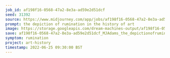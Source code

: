 ```yaml
---
job_id: af198f16-0568-47a2-8e3a-ad59e2d51dcf
seed: 31392
source: https://www.midjourney.com/app/jobs/af198f16-0568-47a2-8e3a-ad59e2d51dcf/
prompt: the depiction of rumination in the history of art
image: https://storage.googleapis.com/dream-machines-output/af198f16-0568-47a2-8e3a-ad59e2d51dcf/0_0.png
save: af198f16-0568-47a2-8e3a-ad59e2d51dcf_MJAdams_the_depictionofruminationinthehistoryofart.png
symptom: rumination
project: art-history
timestamp: 2022-06-25 09:30:00 BST
---
```

